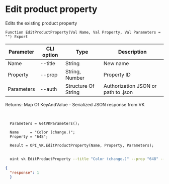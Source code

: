 ﻿---
sidebar_position: 3
---

# Edit product property
 Edits the existing product property



`Function EditProductProperty(Val Name, Val Property, Val Parameters = "") Export`

  | Parameter | CLI option | Type | Description |
  |-|-|-|-|
  | Name | --title | String | New name |
  | Property | --prop | String, Number | Property ID |
  | Parameters | --auth | Structure Of String | Authorization JSON or path to .json |

  
  Returns:  Map Of KeyAndValue - Serialized JSON response from VK

<br/>




```bsl title="Code example"
  Parameters = GetVKParameters();
  
  Name     = "Color (change.)";
  Property = "648";
  
  Result = OPI_VK.EditProductProperty(Name, Property, Parameters);
```



```sh title="CLI command example"
    
  oint vk EditProductProperty --title "Color (change.)" --prop "648" --auth "GetVKParameters()"

```

```json title="Result"
{
  "response": 1
  }
```
